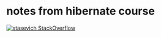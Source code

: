 # notes from hibernate course
[![stasevich StackOverflow](https://github-readme-stackoverflow.vercel.app/?userID=432396&theme=dark)](https://ru.stackoverflow.com/users/432396/стасевич)  
